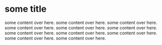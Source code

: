 # some title

some content over here. some content over here. some content over here. some content over here.
some content over here.
some content over here. some content over here. some content over here. 
some content over here. some content over here.
some content over here.
